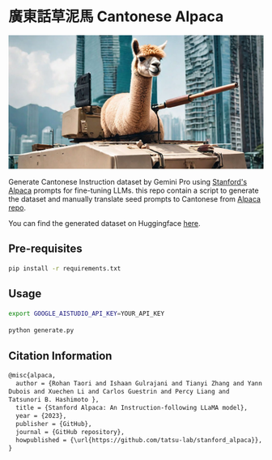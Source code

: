# 廣東話草泥馬 Cantonese Alpaca

![Cantonese Alpaca](https://github.com/hon9kon9ize/hon9kon9ize.github.io/blob/main/public/images/alpaca_with_tank.jpg?raw=true)

Generate Cantonese Instruction dataset by Gemini Pro using [Stanford's Alpaca](https://github.com/tatsu-lab/stanford_alpaca) prompts for fine-tuning LLMs.
this repo contain a script to generate the dataset and manually translate seed prompts to Cantonese from [Alpaca repo](https://github.com/tatsu-lab/stanford_alpaca/blob/main/seed_tasks.jsonl).

You can find the generated dataset on Huggingface [here](https://huggingface.co/datasets/hon9kon9ize/yue-alpaca).

## Pre-requisites

```bash
pip install -r requirements.txt
```

## Usage

```bash
export GOOGLE_AISTUDIO_API_KEY=YOUR_API_KEY

python generate.py
```

## Citation Information

```
@misc{alpaca,
  author = {Rohan Taori and Ishaan Gulrajani and Tianyi Zhang and Yann Dubois and Xuechen Li and Carlos Guestrin and Percy Liang and Tatsunori B. Hashimoto },
  title = {Stanford Alpaca: An Instruction-following LLaMA model},
  year = {2023},
  publisher = {GitHub},
  journal = {GitHub repository},
  howpublished = {\url{https://github.com/tatsu-lab/stanford_alpaca}},
}
```
